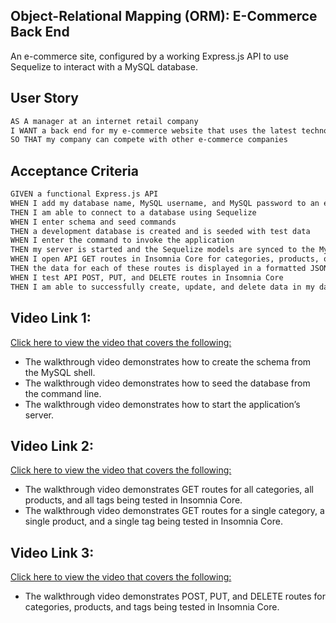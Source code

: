 ## Object-Relational Mapping (ORM): E-Commerce Back End

An e-commerce site, configured by a working Express.js API to use Sequelize to interact with a MySQL database.

## User Story

```md
AS A manager at an internet retail company
I WANT a back end for my e-commerce website that uses the latest technologies
SO THAT my company can compete with other e-commerce companies
```

## Acceptance Criteria

```md
GIVEN a functional Express.js API
WHEN I add my database name, MySQL username, and MySQL password to an environment variable file
THEN I am able to connect to a database using Sequelize
WHEN I enter schema and seed commands
THEN a development database is created and is seeded with test data
WHEN I enter the command to invoke the application
THEN my server is started and the Sequelize models are synced to the MySQL database
WHEN I open API GET routes in Insomnia Core for categories, products, or tags
THEN the data for each of these routes is displayed in a formatted JSON
WHEN I test API POST, PUT, and DELETE routes in Insomnia Core
THEN I am able to successfully create, update, and delete data in my database
```

## Video Link 1:

[Click here to view the video that covers the following:](https://drive.google.com/file/d/176uFwlo2HF_DLsLY6SUKcpzRBJyzx1fg/view)

* The walkthrough video demonstrates how to create the schema from the MySQL shell.
* The walkthrough video demonstrates how to seed the database from the command line.
* The walkthrough video demonstrates how to start the application’s server.


## Video Link 2:
[Click here to view the video that covers the following:](https://drive.google.com/file/d/1xln_XVWXbpgo8XYUyAI-8_MmFne-L9Hw/view)
* The walkthrough video demonstrates GET routes for all categories, all products, and all tags being tested in Insomnia Core.
* The walkthrough video demonstrates GET routes for a single category, a single product, and a single tag being tested in Insomnia Core.


## Video Link 3:
[Click here to view the video that covers the following:](https://drive.google.com/file/d/1xln_XVWXbpgo8XYUyAI-8_MmFne-L9Hw/view)
* The walkthrough video demonstrates POST, PUT, and DELETE routes for categories, products, and tags being tested in Insomnia Core.




